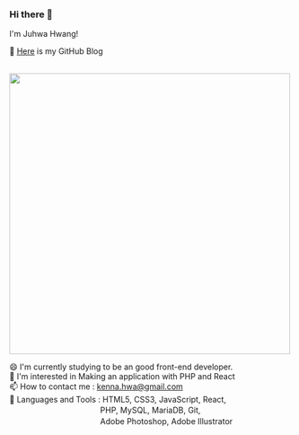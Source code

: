 ### Hi there 👋
I'm Juhwa Hwang!

🤞 <a href="https://kenna-hwa.github.io/">Here</a> is my GitHub Blog 

<br />


<img src="https://vignette.wikia.nocookie.net/pokemon/images/d/d0/%EA%BC%AC%EB%A7%88%EB%8F%8C_%EA%B3%B5%EC%8B%9D_%EC%9D%BC%EB%9F%AC%EC%8A%A4%ED%8A%B8.png/revision/latest?cb=20170405014701&path-prefix=ko" height="500px">

<br />


😄   I'm currently studying to be an good front-end developer.  
💚   I'm interested in Making an application with PHP and React  
📫   How to contact me : kenna.hwa@gmail.com  
💪   Languages and Tools : HTML5, CSS3, JavaScript, React,  
　　　　　　　　　 　　  PHP, MySQL, MariaDB, Git,  
　　　　　　　　 　　　   Adobe Photoshop, Adobe Illustrator   

